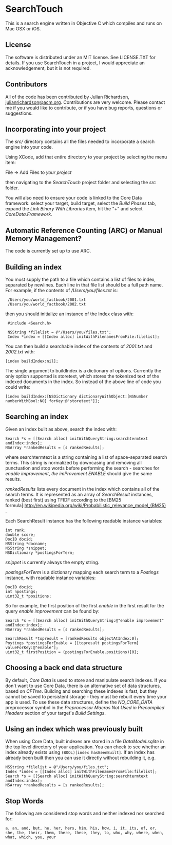 # SearchTouch 

This is a search engine written in Objective C which compiles and runs
on Mac OSX or iOS.

## License

The software is distributed under an MIT license. See LICENSE.TXT for
details. If you use SearchTouch in a project, I would appreciate an
acknowledgement, but it is not required.

## Contributors

All of the code has been contributed by Julian Richardson,
julianrichardson@acm.org. Contributions are very welcome. Please contact
me if you would like to contribute, or if you have bug reports,
questions or suggestions.

## Incorporating into your project

The *src/* directory contains all the files needed to incorporate a
search engine into your code.

Using XCode, add that entire directory to your project by selecting the menu item:

File -> Add Files to *your project*

then navigating to the *SearchTouch* project folder and selecting the *src* folder.

You will also need to ensure your code is linked to the Core Data
framework: select your target, build target, select the *Build Phases*
tab, expand the *Link Binary With Libraries* item, hit the "+" and
select *CoreData.Framework*.

## Automatic Reference Counting (ARC) or Manual Memory Management?
The code is currently set up to use ARC.

## Building an index

You must supply the path to a file which contains a list of files to
index, separated by newlines. Each line in that file list should be a
full path name. For example, if the contents of */Users/you/files.txt* is:

     /Users/you/world_factbook/2001.txt
     /Users/you/world_factbook/2002.txt

then you should initialize an instance of the Index class with:

     #include <Search.h>

     NSString *filelist = @"/Users/you/files.txt";
     Index *index = [[Index alloc] initWithFilenamesFromFile:filelist];

You can then build a searchable index of the contents of *2001.txt* and
*2002.txt* with:

    [index buildIndex:nil];

The single argument to buildIndex is a dictionary of options. Currently the
only option supported is storetext, which stores the tokenized text of the
indexed documents in the index. So instead of the above line of code you
could write:

    [index buildIndex:[NSDictionary dictionaryWithObject:[NSNumber numberWithBool:NO] forKey:@"storetext"]];

## Searching an index

Given an index built as above, search the index with:

    Search *s = [[Search alloc] initWithQueryString:searchtermtext andIndex:index];
    NSArray *rankedResults = [s rankedResults];

where searchtermtext is a string containing a list of space-separated
search terms. This string is normalized by downcasing and removing all
punctuation and stop words before performing the search - searches for
*enable improvement*, *the imProvement ENABLE* should give the same
results.

*rankedResults* lists every document in the index which contains all of
the search terms. It is represented as an array of *SearchResult*
instances, ranked (best first) using TFIDF according to the [BM25
formula]:http://en.wikipedia.org/wiki/Probabilistic_relevance_model_(BM25).

Each SearchResult instance has the following readable instance variables:

    int rank;
    double score;
    DocID docid;
    NSString *docname;
    NSString *snippet;
    NSDictionary *postingsForTerm;

*snippet* is currently always the empty string.

*postingsForTerm* is a dictionary mapping each search term to a *Postings* instance, with readable instance variables:

    DocID docid;
    int npostings;
    uint32_t *positions;

So for example, the first position of the first *enable* in the first result for the query *enable improvement* can be found by:

    Search *s = [[Search alloc] initWithQueryString:@"enable improvement" andIndex:index];
    NSArray *rankedResults = [s rankedResults];

    SearchResult *topresult = [rankedResults objectAtIndex:0];
    Postings *postingsForEnable = [[topresult postingsForTerm] valueForKey:@"enable"];
    uint32_t firstPosition = (postingsForEnable.positions)[0];

## Choosing a back end data structure

By default, *Core Data* is used to store and manipulate search
indexes. If you don't want to use Core Data, there is an alternative set
of data structures, based on *CFTree*. Building and searching these
indexes is fast, but they cannot be saved to persistent storage - they
must be rebuilt every time your app is used. To use these data
structures, define the *NO_CORE_DATA* preprocessor symbol in the
*Preprocessor Macros Not Used in Precompiled Headers* section of your
target's *Build Settings*.

## Using an index which was previously built

When using Core Data, built indexes are stored in a file
*DataModel.sqlite* in the top level directory of your application. You
can check to see whether an index already exists using `(BOOL)[index
hasBeenBuilt]`. If an index has already been built then you can use it
directly without rebuilding it, e.g.

    NSString *filelist = @"/Users/you/files.txt";
    Index *index = [[Index alloc] initWithFilenamesFromFile:filelist];
    Search *s = [[Search alloc] initWithQueryString:searchtermtext andIndex:index];
    NSArray *rankedResults = [s rankedResults];

## Stop Words

The following are considered stop words and neither indexed nor searched for: 

    a, an, and, but, he, her, hers, him, his, how, i, it, its, of, or, she, the, their, them, there, these, they, to, who, why, where, when, what, which, you, your

